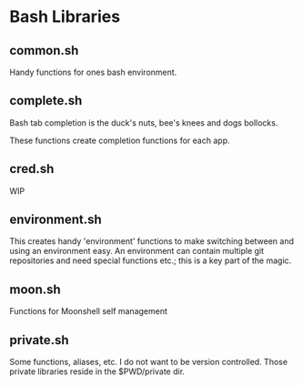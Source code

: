 # Bash Libraries

## common.sh

Handy functions for ones bash environment.

## complete.sh

Bash tab completion is the duck's nuts, bee's knees and dogs bollocks.

These functions create completion functions for each app.

## cred.sh

WIP

## environment.sh

This creates handy 'environment' functions to make switching between and using
an environment easy. An environment can contain multiple git repositories and
need special functions etc.; this is a key part of the magic.

## moon.sh

Functions for Moonshell self management

## private.sh

Some functions, aliases, etc. I do not want to be version controlled. Those
private libraries reside in the $PWD/private dir.

